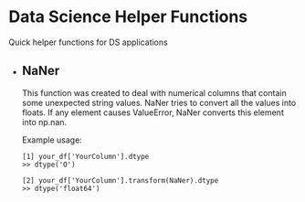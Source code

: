 # Data Science Helper Functions
Quick helper functions for DS applications

* ## NaNer
  This function was created to deal with numerical columns that contain some unexpected string values. 
  NaNer tries to convert all the values into floats. If any element causes ValueError, NaNer converts this element into np.nan.
  
  Example usage:
  ```
  [1] your_df['YourColumn'].dtype
  >> dtype('O')
  
  [2] your_df['YourColumn'].transform(NaNer).dtype
  >> dtype('float64')
  ```
